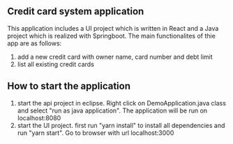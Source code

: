 ## Credit card system application

This application includes a UI project which is written in React and a Java project which is realized with Springboot.
The main functionalites of thie app are as follows:

1. add a new credit card with owner name, card number and debt limit
2. list all existing credit cards

## How to start the application

1. start the api project in eclipse. Right click on DemoApplication.java class and select "run as java application". The application will be   run on localhost:8080
2. start the UI project. first run "yarn install" to install all dependencies and run "yarn start". Go to browser with url localhost:3000


